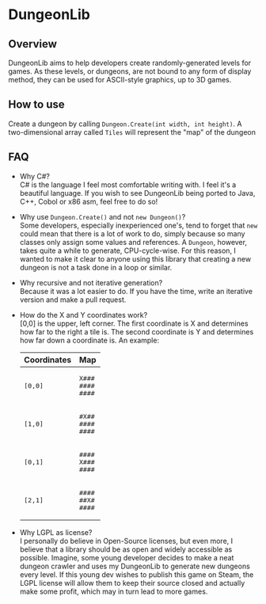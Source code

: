 # DungeonLib
## Overview
DungeonLib aims to help developers create randomly-generated levels for games.
As these levels, or dungeons, are not bound to any form of display method, they can be used for ASCII-style graphics, up to 3D games.

## How to use
Create a dungeon by calling `Dungeon.Create(int width, int height)`.
A two-dimensional array called `Tiles` will represent the "map" of the dungeon

## FAQ
 - Why C#?  
   C# is the language I feel most comfortable writing with. I feel it's a beautiful language. If you wish to see DungeonLib being ported to Java, C++, Cobol or x86 asm, feel free to do so!

 - Why use `Dungeon.Create()` and not `new Dungeon()`?  
   Some developers, especially inexperienced one's, tend to forget that `new` could mean that there is a lot of work to do, simply because so many classes only assign some values and references. A `Dungeon`, however, takes quite a while to generate, CPU-cycle-wise. For this reason, I wanted to make it clear to anyone using this library that creating a new dungeon is not a task done in a loop or similar.

 - Why recursive and not iterative generation?  
   Because it was a lot easier to do. If you have the time, write an iterative version and make a pull request.

 - How do the X and Y coordinates work?  
   [0,0] is the upper, left corner. The first coordinate is X and determines how far to the right a tile is. The second coordinate is Y and determines how far down a coordinate is. An example:
   <table>
    <thead>
      <tr>
       <th>Coordinates</th>
       <th>Map</th>
      </tr>
    </thead>
    <tbody>
      <tr>
       <td><pre>[0,0]</pre></th>
       <td><pre>X###<br/>####<br/>####</pre></th>
      </tr>
      <tr>
       <td><pre>[1,0]</pre></th>
       <td><pre>#X##<br/>####<br/>####</pre></th>
      </tr>
      <tr>
       <td><pre>[0,1]</pre></th>
       <td><pre>####<br/>X###<br/>####</pre></th>
      </tr>
      <tr>
       <td><pre>[2,1]</pre></th>
       <td><pre>####<br/>##X#<br/>####</pre></th>
      </tr>
    </tbody>
   </table>

 - Why LGPL as license?  
   I personally do believe in Open-Source licenses, but even more, I believe that a library should be as open and widely accessible as possible. Imagine, some young developer decides to make a neat dungeon crawler and uses my DungeonLib to generate new dungeons every level. If this young dev wishes to publish this game on Steam, the LGPL license will allow them to keep their source closed and actually make some profit, which may in turn lead to more games.
